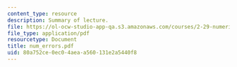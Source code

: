 ```yaml
---
content_type: resource
description: Summary of lecture.
file: https://ol-ocw-studio-app-qa.s3.amazonaws.com/courses/2-29-numerical-marine-hydrodynamics-13-024-spring-2003/80a752ce0ec04aeaa560131e2a5440f8_num_errors.pdf
file_type: application/pdf
resourcetype: Document
title: num_errors.pdf
uid: 80a752ce-0ec0-4aea-a560-131e2a5440f8
---
```

